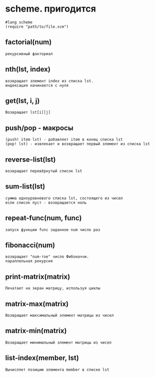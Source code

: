 scheme. пригодится
=========

    #lang scheme
	(require "path/to/file.scm")

factorial(num)
---------

	рекурсивный факториал

nth(lst, index)
---------

    возвращает элемент index из списка lst.
	индексация начинается с нуля
	
get(lst, i, j)
---------

	Возвращает lst[i][j]

push/pop - макросы
----------

	(push! item lst) - добавляет item в конец списка lst
	(pop! lst) - извлекает и возвращает первый элемент из списка lst

reverse-list(lst)
---------

	возвращает перевёрнутый список lst

sum-list(lst)
----------

	сумма одноуровневого списка lst, состоящего из чисел
	если список пуст - возвращается ноль

repeat-func(num, func)
----------

	запуск функции func заданное num число раз

fibonacci(num)
----------

	возвращает "num-тое" число Фибоначчи.
	параллельная рекурсия

print-matrix(matrix)
----------

	Печатает на экран матрицу, используя циклы

matrix-max(matrix)
----------

	Возвращает максимальный элемент матрицы из чисел

matrix-min(matrix)
----------

	Возвращает минимальный элемент матрицы из чисел

list-index(member, lst)
---------

	Вычисляет позицию элемента member в списке lst

